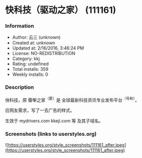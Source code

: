 # 快科技（驱动之家） (111161)

### Information
- Author: 云三 (unknown)
- Created at: unknown
- Updated at: 2/16/2016, 3:46:24 PM
- License: NO-REDISTRIBUTION
- Category: kkj
- Rating: undefined
- Total installs: 359
- Weekly installs: 0


### Description
快科技，原 <strike>雷军</strike>之家<sup>（雾）</sup>是 全球最新科技资讯专业发布平台<sup>（号称）</sup>。

应网友需求，写了一去广告的样式。

生效于 mydrivers.com  kkeji.com 等 及其子域名。


### Screenshots (links to userstyles.org)
![https://userstyles.org/style_screenshots/111161_after.jpeg](https://userstyles.org/style_screenshots/111161_after.jpeg)


